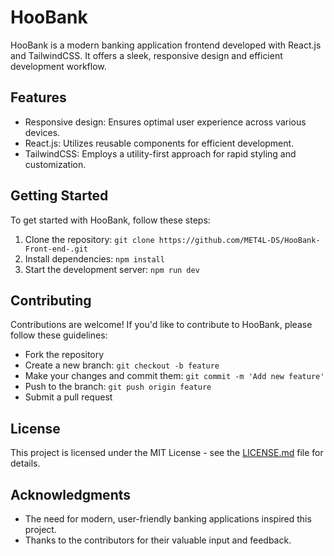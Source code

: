 # HooBank

HooBank is a modern banking application frontend developed with React.js and TailwindCSS. It offers a sleek, responsive design and efficient development workflow.

## Features

- Responsive design: Ensures optimal user experience across various devices.
- React.js: Utilizes reusable components for efficient development.
- TailwindCSS: Employs a utility-first approach for rapid styling and customization.

## Getting Started

To get started with HooBank, follow these steps:

1. Clone the repository: `git clone https://github.com/MET4L-DS/HooBank-Front-end-.git`
2. Install dependencies: `npm install`
3. Start the development server: `npm run dev`

## Contributing

Contributions are welcome! If you'd like to contribute to HooBank, please follow these guidelines:
- Fork the repository
- Create a new branch: `git checkout -b feature`
- Make your changes and commit them: `git commit -m 'Add new feature'`
- Push to the branch: `git push origin feature`
- Submit a pull request

## License

This project is licensed under the MIT License - see the [LICENSE.md](LICENSE.md) file for details.

## Acknowledgments

- The need for modern, user-friendly banking applications inspired this project.
- Thanks to the contributors for their valuable input and feedback.

